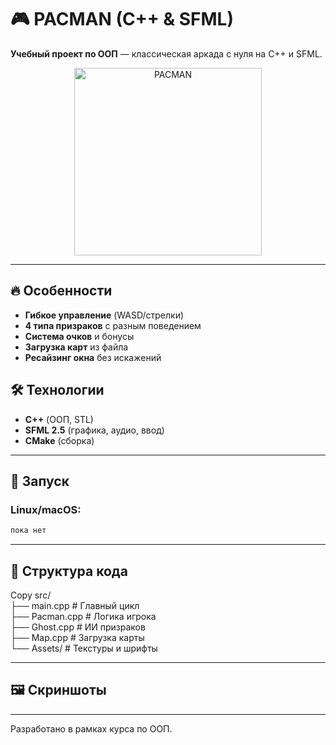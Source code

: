 # 🎮 PACMAN (C++ & SFML)  

**Учебный проект по ООП** — классическая аркада с нуля на C++ и SFML.  

<p align="center">
  <img src="https://media.giphy.com/media/26BROrSHlmyzzHf3i/giphy.gif" alt="PACMAN" width="300"/>
</p>

---

## 🔥 Особенности  
- **Гибкое управление** (WASD/стрелки)  
- **4 типа призраков** с разным поведением  
- **Система очков** и бонусы  
- **Загрузка карт** из файла  
- **Ресайзинг окна** без искажений  

## 🛠 Технологии  
- **C++** (ООП, STL)  
- **SFML 2.5** (графика, аудио, ввод)  
- **CMake** (сборка)  

---

## 🚀 Запуск  
### Linux/macOS:  
```bash  
пока нет
```
---

## 📂 Структура кода
Copy
src/  
├── main.cpp       # Главный цикл  
├── Pacman.cpp     # Логика игрока  
├── Ghost.cpp      # ИИ призраков  
├── Map.cpp        # Загрузка карты  
└── Assets/        # Текстуры и шрифты  

---

## 🖼️ Скриншоты

---

Разработано в рамках курса по ООП.
